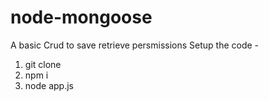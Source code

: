 # node-mongoose
A basic Crud to save retrieve persmissions
Setup the code -
1. git clone 
2. npm i
3. node app.js
